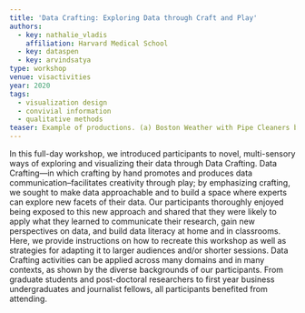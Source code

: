 ```yaml
---
title: 'Data Crafting: Exploring Data through Craft and Play'
authors:
  - key: nathalie_vladis
    affiliation: Harvard Medical School
  - key: dataspen
  - key: arvindsatya
type: workshop
venue: visactivities
year: 2020
tags:
  - visualization design
  - convivial information
  - qualitative methods
teaser: Example of productions. (a) Boston Weather with Pipe Cleaners by Gaurav P; (b) Ten Hours in Boston by Yue D; (c) Screen Time by Weather by Artemisia L; (d) Highs and Lows by Serena B.
---
```

In this full-day workshop, we introduced participants to novel, multi-sensory ways of exploring and visualizing their data through Data Crafting. Data Crafting—in which crafting by hand promotes and produces data communication–facilitates creativity through play; by emphasizing crafting, we sought to make data approachable and to build a space where experts can explore new facets of their data. Our participants thoroughly enjoyed being exposed to this new approach and shared that they were likely to apply what they learned to communicate their research, gain new perspectives on data, and build data literacy at home and in classrooms. Here, we provide instructions on how to recreate this workshop as well as strategies for adapting it to larger audiences and/or shorter sessions. Data Crafting activities can be applied across many domains and in many contexts, as shown by the diverse backgrounds of our participants. From graduate students and post-doctoral researchers to first year business undergraduates and journalist fellows, all participants benefited from attending.
